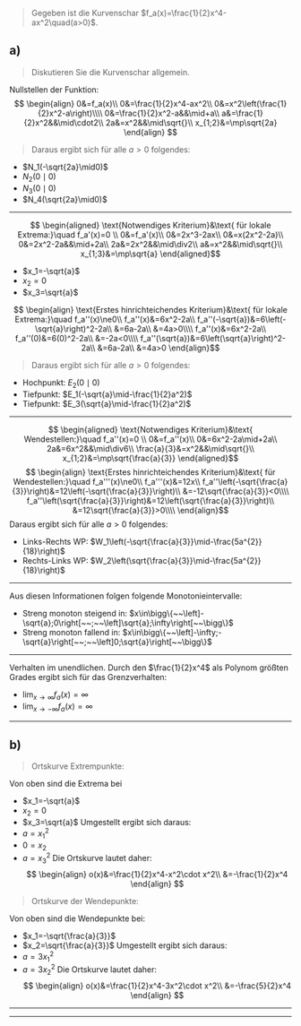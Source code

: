 > Gegeben ist die Kurvenschar $f_a(x)=\frac{1}{2}x^4-ax^2\quad(a>0)$.

## a)
> Diskutieren Sie die Kurvenschar allgemein.

Nullstellen der Funktion:
$$
\begin{align}
	0&=f_a(x)\\
	0&=\frac{1}{2}x^4-ax^2\\
	0&=x^2\left(\frac{1}{2}x^2-a\right)\\\\
	0&=\frac{1}{2}x^2-a&&\mid+a\\
	a&=\frac{1}{2}x^2&&\mid\cdot2\\
	2a&=x^2&&\mid\sqrt{}\\
	x_{1;2}&=\mp\sqrt{2a}
\end{align}
$$
>Daraus ergibt sich für alle $a>0$ folgendes:
- $N_1(-\sqrt{2a}\mid0)$
- $N_2(0\mid0)$
- $N_3(0\mid0)$
- $N_4(\sqrt{2a}\mid0)$

---
$$ \begin{aligned}
\text{Notwendiges Kriterium}&\text{ für lokale Extrema:}\quad f_a'(x)=0 \\
0&=f_a'(x)\\
0&=2x^3-2ax\\
0&=x(2x^2-2a)\\
0&=2x^2-2a&&\mid+2a\\
2a&=2x^2&&\mid\div2\\
a&=x^2&&\mid\sqrt{}\\
x_{1;3}&=\mp\sqrt{a}
\end{aligned}$$
- $x_1=-\sqrt{a}$
- $x_2=0$
- $x_3=\sqrt{a}$

$$
\begin{align}
\text{Erstes hinrichteichendes Kriterium}&\text{ für lokale Extrema:}\quad f_a''(x)\ne0\\
f_a''(x)&=6x^2-2a\\
f_a''(-\sqrt{a})&=6\left(-\sqrt{a}\right)^2-2a\\
&=6a-2a\\
&=4a>0\\\\
f_a''(x)&=6x^2-2a\\
f_a''(0)&=6(0)^2-2a\\
&=-2a<0\\\\
f_a''(\sqrt{a})&=6\left(\sqrt{a}\right)^2-2a\\
&=6a-2a\\
&=4a>0
\end{align}$$
>Daraus ergibt sich für alle $a>0$ folgendes:
- Hochpunkt: $E_2(0\mid0)$
- Tiefpunkt: $E_1(-\sqrt{a}\mid-\frac{1}{2}a^2)$
- Tiefpunkt: $E_3(\sqrt{a}\mid-\frac{1}{2}a^2)$

---
$$ \begin{aligned}
\text{Notwendiges Kriterium}&\text{ Wendestellen:}\quad f_a''(x)=0 \\
0&=f_a''(x)\\
0&=6x^2-2a\mid+2a\\
2a&=6x^2&&\mid\div6\\
\frac{a}{3}&=x^2&&\mid\sqrt{}\\
x_{1;2}&=\mp\sqrt{\frac{a}{3}}
\end{aligned}$$
$$
\begin{align}
\text{Erstes hinrichteichendes Kriterium}&\text{ für Wendestellen:}\quad f_a'''(x)\ne0\\
f_a'''(x)&=12x\\
f_a''\left(-\sqrt{\frac{a}{3}}\right)&=12\left(-\sqrt{\frac{a}{3}}\right)\\
&=-12\sqrt{\frac{a}{3}}<0\\\\
f_a''\left(\sqrt{\frac{a}{3}}\right)&=12\left(\sqrt{\frac{a}{3}}\right)\\
&=12\sqrt{\frac{a}{3}}>0\\\\
\end{align}$$
Daraus ergibt sich für alle $a>0$ folgendes:
- Links-Rechts WP: $W_1\left(-\sqrt{\frac{a}{3}}\mid-\frac{5a^{2}}{18}\right)$
- Rechts-Links WP: $W_2\left(\sqrt{\frac{a}{3}}\mid-\frac{5a^{2}}{18}\right)$

---
Aus diesen Informationen folgen folgende Monotonieintervalle:
- Streng monoton steigend in: $x\in\bigg\{~~\left]-\sqrt{a};0\right[~~;~~\left]\sqrt{a};\infty\right[~~\bigg\}$
- Streng monoton fallend in: $x\in\bigg\{~~\left]-\infty;-\sqrt{a}\right[~~;~~\left]0;\sqrt{a}\right[~~\bigg\}$

---
Verhalten im unendlichen.
Durch den $\frac{1}{2}x^4$ als Polynom größten Grades ergibt sich für das Grenzverhalten:
- $\lim_{x\to\infty}f_a(x)=\infty$
- $\lim_{x\to-\infty}f_a(x)=\infty$

---
## b)
> Ortskurve Extrempunkte:

Von oben sind die Extrema bei
- $x_1=-\sqrt{a}$
- $x_2=0$
- $x_3=\sqrt{a}$
Umgestellt ergibt sich daraus:
- $a=x_1^2$
- $0=x_2$
- $a=x_3^2$
Die Ortskurve lautet daher:
$$
\begin{align}
	o(x)&=\frac{1}{2}x^4-x^2\cdot x^2\\
	&=-\frac{1}{2}x^4
\end{align}
$$

> Ortskurve der Wendepunkte:

Von oben sind die Wendepunkte bei:
- $x_1=-\sqrt{\frac{a}{3}}$
- $x_2=\sqrt{\frac{a}{3}}$
Umgestellt ergibt sich daraus:
- $a=3x_1^2$
- $a=3x_2^2$
Die Ortskurve lautet daher:
$$
\begin{align}
	o(x)&=\frac{1}{2}x^4-3x^2\cdot x^2\\
	&=-\frac{5}{2}x^4
\end{align}
$$

---
---
